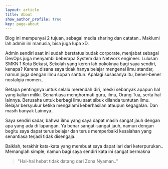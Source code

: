 ```yaml
---
layout: article
title: About
show_author_profile: true
key: page-about
---
```

Blog ini mempunyai 2 tujuan, sebagai media sharing dan catatan.. Maklumi lah admin ini manusia, bisa juga lupa xD.

Admin sendiri saat ini sudah berstatus budak corporate, menjabat sebagai DevOps juga menyambi beberapa System dan Network engineer.
Lulusan SMKN 1 Kota Bekasi, Sekolah yang keren lah pokoknya bagi saya sendiri, kenapa? Karena disana saya tidak hanya belajar mengenai ilmu standar, namun juga dengan ilmu sopan santun. Apalagi susasanya itu, bener-bener nostalgia momen..

Betapa pentingnya untuk selalu merendah diri, meski sebanyak apapun hal yang kalian miliki. Senantiasa menghormati guru, ilmu, Orang Tua, serta hal lainnya. Berusaha untuk berbagi ilmu saat sibuk dilanda tuntutan ilmu. Belajar bersyukur ketika mengalami keberhasilan ataupun kegagalan. Dan masih banyak Lainnya..

Saya sendiri sadar, bahwa ilmu yang saya dapat masih sangat jauh dengan apa yang ada di lapangan. Ya benar sangat-sangat jauh, namun dengan begitu saya dapat terus belajar dan terus memperbaiki kesalahan yang senantiasa terjadi tidak disengaja.

Baiklah, terakhir kata-kata yang membuat saya dapat lari dari keterpurukan.. Memanglah simple, namun bagi saya sendiri kata ini sangat bermakna
> "Hal-hal hebat tidak datang dari Zona Nyaman.."
